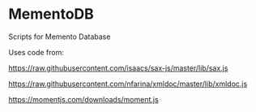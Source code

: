 # MementoDB
Scripts for Memento Database

Uses code from:

https://raw.githubusercontent.com/isaacs/sax-js/master/lib/sax.js

https://raw.githubusercontent.com/nfarina/xmldoc/master/lib/xmldoc.js

https://momentjs.com/downloads/moment.js
